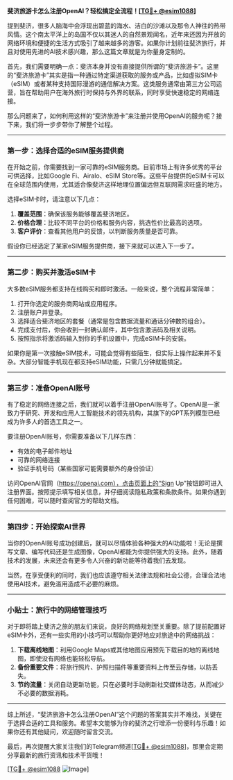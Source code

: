 **斐济旅游卡怎么注册OpenAI？轻松搞定全流程！[[TG💪+ @esim1088](https://t.me/s/esim1088)]**

提到斐济，很多人脑海中会浮现出碧蓝的海水、洁白的沙滩以及那令人神往的热带风情。这个南太平洋上的岛国不仅以其迷人的自然景观闻名，近年来还因为开放的网络环境和便捷的生活方式吸引了越来越多的游客。如果你计划前往斐济旅行，并且对使用先进的AI技术感兴趣，那么这篇文章就是为你量身定制的。

首先，我们需要明确一点：斐济本身并没有直接提供所谓的“斐济旅游卡”。这里的“斐济旅游卡”其实是指一种通过特定渠道获取的服务或产品，比如虚拟SIM卡（eSIM）或者某种支持国际漫游的通信解决方案。这类服务通常由第三方公司运营，旨在帮助用户在海外旅行时保持与外界的联系，同时享受快速稳定的网络连接。

那么问题来了，如何利用这样的“斐济旅游卡”来注册并使用OpenAI的服务呢？接下来，我们将一步步带你了解整个过程。

---

### 第一步：选择合适的eSIM服务提供商

在开始之前，你需要找到一家可靠的eSIM服务商。目前市场上有许多优秀的平台可供选择，比如Google Fi、Airalo、eSIM Store等。这些平台提供的eSIM卡可以在全球范围内使用，尤其适合像斐济这样地理位置偏远但互联网需求旺盛的地方。

选择eSIM卡时，请注意以下几点：

1. **覆盖范围**：确保该服务能够覆盖斐济地区。
2. **价格合理**：比较不同平台的价格和服务内容，挑选性价比最高的选项。
3. **客户评价**：查看其他用户的反馈，以判断服务质量是否可靠。

假设你已经选定了某家eSIM服务提供商，接下来就可以进入下一步了。

---

### 第二步：购买并激活eSIM卡

大多数eSIM服务都支持在线购买和即时激活。一般来说，整个流程非常简单：

1. 打开你选定的服务商网站或应用程序。
2. 注册账户并登录。
3. 选择适合斐济地区的套餐（通常是包含数据流量和通话分钟数的组合）。
4. 完成支付后，你会收到一封确认邮件，其中包含激活码及相关说明。
5. 按照指示将激活码输入到你的手机设置中，完成eSIM卡的安装。

如果你是第一次接触eSIM技术，可能会觉得有些陌生，但实际上操作起来并不复杂。大部分智能手机现在都支持eSIM功能，只需几分钟就能搞定。

---

### 第三步：准备OpenAI账号

有了稳定的网络连接之后，我们就可以着手注册OpenAI账号了。OpenAI是一家致力于研究、开发和应用人工智能技术的领先机构，其旗下的GPT系列模型已经成为许多人的首选工具之一。

要注册OpenAI账号，你需要准备以下几样东西：

- 有效的电子邮件地址
- 可靠的网络连接
- 验证手机号码（某些国家可能需要额外的身份验证）

访问OpenAI官网（https://openai.com），点击页面上的“Sign Up”按钮即可进入注册界面。按照提示填写相关信息，并仔细阅读隐私政策和条款条件。如果你遇到任何困难，可以随时查阅官方的帮助文档。

---

### 第四步：开始探索AI世界

当你的OpenAI账号成功创建后，就可以尽情体验各种强大的AI功能啦！无论是撰写文章、编写代码还是生成图像，OpenAI都能为你提供强大的支持。此外，随着技术的发展，未来还会有更多令人兴奋的新功能等待着我们去发现。

当然，在享受便利的同时，我们也应该遵守相关法律法规和社会公德，合理合法地使用AI技术，避免滥用造成不必要的麻烦。

---

### 小贴士：旅行中的网络管理技巧

对于即将踏上斐济之旅的朋友们来说，良好的网络规划至关重要。除了提前配置好eSIM卡外，还有一些实用的小技巧可以帮助你更好地应对旅途中的网络挑战：

1. **下载离线地图**：利用Google Maps或其他地图应用预先下载目的地的离线地图，即使没有网络也能轻松导航。
2. **备份重要文件**：将旅行照片、护照扫描件等重要资料上传至云存储，以防丢失。
3. **节约流量**：关闭自动更新功能，只在必要时手动刷新社交媒体动态，从而减少不必要的数据消耗。

---

综上所述，“斐济旅游卡怎么注册OpenAI”这个问题的答案其实并不难找，关键在于选择合适的工具和服务。希望本文能够为你的斐济之行增添一份便利与乐趣！如果你还有其他疑问，欢迎随时留言交流。

最后，再次提醒大家关注我们的Telegram频道[[TG💪+ @esim1088](https://t.me/s/esim1088)]，那里会定期分享最新的旅行资讯和技术干货哦！

[[TG💪+ @esim1088](https://t.me/s/esim1088) ![Image](https://i.postimg.cc/4NQfJmqS/Snipaste-2025-05-13-00-14-12.png)]